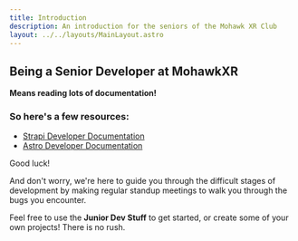 ```yaml
---
title: Introduction
description: An introduction for the seniors of the Mohawk XR Club
layout: ../../layouts/MainLayout.astro
---
```


## Being a Senior Developer at MohawkXR

**Means reading lots of documentation!**

### So here's a few resources:

- <a href="https://docs.strapi.io/developer-docs/latest/getting-started/introduction.html" target="_blank">Strapi Developer Documentation</a>
- <a href="https://docs.astro.build" target="_blank">Astro Developer Documentation</a>

Good luck!

And don't worry, we're here to guide you through the difficult stages of development by making regular standup meetings to walk you through the bugs you encounter.

Feel free to use the **Junior Dev Stuff** to get started, or create some of your own projects! There is no rush.